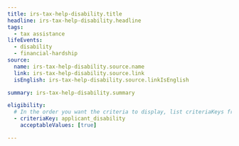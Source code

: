 ```yaml
---
title: irs-tax-help-disability.title
headline: irs-tax-help-disability.headline
tags:
  - tax assistance
lifeEvents:
  - disability
  - financial-hardship
source:
  name: irs-tax-help-disability.source.name
  link: irs-tax-help-disability.source.link
  isEnglish: irs-tax-help-disability.source.linkIsEnglish

summary: irs-tax-help-disability.summary

eligibility:
  # In the order you want the criteria to display, list criteriaKeys from the csv here, each followed by a comma-separated list of which values indicate eligibility for that criteria. Wrap individual values in quotes if they have inner commas.
  - criteriaKey: applicant_disability
    acceptableValues: [true]

---
```

